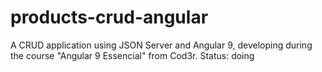 # products-crud-angular
A CRUD application using JSON Server and Angular 9, developing during the course "Angular 9 Essencial" from Cod3r. Status: doing
